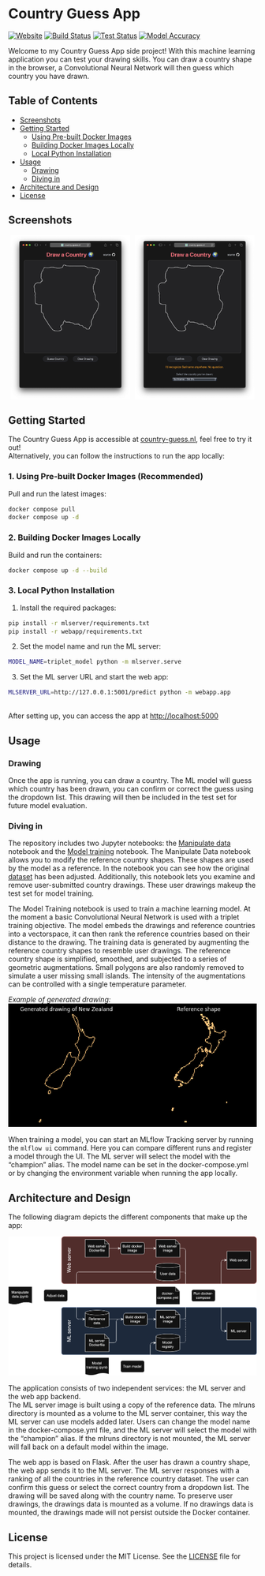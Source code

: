 # Country Guess App

[![Website](https://img.shields.io/website?url=https%3A%2F%2Fcountry-guess.nl&label=country-guess.nl)](https://country-guess.nl) [![Build Status](https://github.com/jortdejong13/country-guess/actions/workflows/build.yml/badge.svg)](https://github.com/jortdejong13/country-guess/actions/workflows/build.yml) [![Test Status](https://github.com/jortdejong13/country-guess/actions/workflows/test.yml/badge.svg)](https://github.com/jortdejong13/country-guess/actions/workflows/test.yml) [![Model Accuracy](https://img.shields.io/endpoint?url=https://raw.githubusercontent.com/jortdejong13/country-guess/main/data/accuracy-shield.json)](https://github.com/jortdejong13/country-guess/actions/workflows/evaluate.yml)

Welcome to my Country Guess App side project! With this machine learning application you can test your drawing skills. You can draw a country shape in the browser, a Convolutional Neural Network will then guess which country you have drawn.

## Table of Contents

- [Screenshots](#screenshots)
- [Getting Started](#getting-started)
  - [Using Pre-built Docker Images](#1-using-pre-built-docker-images-recommended)
  - [Building Docker Images Locally](#2-building-docker-images-locally)
  - [Local Python Installation](#3-local-python-installation)
- [Usage](#usage)
  - [Drawing](#drawing)
  - [Diving in](#diving-in)
- [Architecture and Design](#architecture-and-design)
- [License](#license)

## Screenshots

<div style="display: flex; justify-content: space-around;">
  <img src="images/Drawing.png" alt="Drawing" style="width: 48%;">
  <img src="images/Prediction.png" alt="Prediction" style="width: 48%;">
</div>

## Getting Started

The Country Guess App is accessible at [country-guess.nl](https://country-guess.nl), feel free to try it out!
<br>Alternatively, you can follow the instructions to run the app locally:

### 1. Using Pre-built Docker Images (Recommended)
Pull and run the latest images:
```bash
docker compose pull
docker compose up -d
```

### 2. Building Docker Images Locally
Build and run the containers:
```bash
docker compose up -d --build
```

### 3. Local Python Installation
1. Install the required packages:
```bash
pip install -r mlserver/requirements.txt
pip install -r webapp/requirements.txt
```
2. Set the model name and run the ML server:
```bash
MODEL_NAME=triplet_model python -m mlserver.serve
```
3. Set the ML server URL and start the web app:
```bash
MLSERVER_URL=http://127.0.0.1:5001/predict python -m webapp.app
```

<br>After setting up, you can access the app at [http://localhost:5000](http://localhost:5000)

## Usage

### Drawing

Once the app is running, you can draw a country. The ML model will guess which country has been drawn, you can confirm or correct the guess using the dropdown list. This drawing will then be included in the test set for future model evaluation.

### Diving in

The repository includes two Jupyter notebooks: the [Manipulate data](<Manipulate data.ipynb>) notebook and the [Model training](<Model training.ipynb>) notebook. The Manipulate Data notebook allows you to modify the reference country shapes. These shapes are used by the model as a reference. In the notebook you can see how the original [dataset](https://public.opendatasoft.com/explore/dataset/country_shapes/information/?location=2,-32.99024,1.40625&basemap=jawg.light) has been adjusted. Additionally, this notebook lets you examine and remove user-submitted country drawings. These user drawings makeup the test set for model training.

The Model Training notebook is used to train a machine learning model. At the moment a basic Convolutional Neural Network is used with a triplet training objective. The model embeds the drawings and reference countries into a vectorspace, it can then rank the reference countries based on their distance to the drawing. The training data is generated by augmenting the reference country shapes to resemble user drawings. The reference country shape is simplified, smoothed, and subjected to a series of geometric augmentations. Small polygons are also randomly removed to simulate a user missing small islands. The intensity of the augmentations can be controlled with a single temperature parameter.

*Example of generated drawing:*
![Generated drawing](<images/Generated drawing.png>)

When training a model, you can start an MLflow Tracking server by running the ```mlflow ui``` command. Here you can compare different runs and register a model through the UI. The ML server will select the model with the “champion” alias. The model name can be set in the docker-compose.yml or by changing the environment variable when running the app locally.

## Architecture and Design

The following diagram depicts the different components that make up the app:

![Workflow](images/Workflow.svg)

The application consists of two independent services: the ML server and the web app backend.<br>
The ML server image is built using a copy of the reference data. The mlruns directory is mounted as a volume to the ML server container, this way the ML server can use models added later. Users can change the model name in the docker-compose.yml file, and the ML server will select the model with the “champion” alias. If the mlruns directory is not mounted, the ML server will fall back on a default model within the image.

The web app is based on Flask. After the user has drawn a country shape, the web app sends it to the ML server. The ML server responses with a ranking of all the countries in the reference country dataset. The user can confirm this guess or select the correct country from a dropdown list. The drawing will be saved along with the country name. To preserve user drawings, the drawings data is mounted as a volume. If no drawings data is mounted, the drawings made will not persist outside the Docker container.

## License

This project is licensed under the MIT License. See the [LICENSE](LICENSE) file for details.
